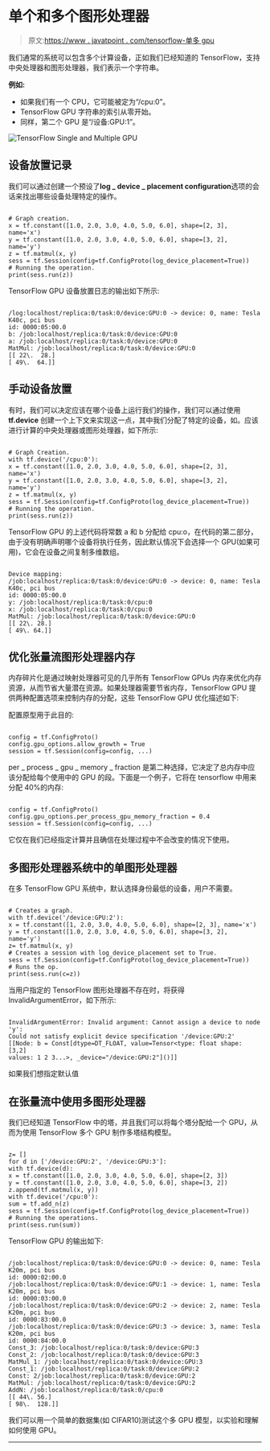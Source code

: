 # 单个和多个图形处理器

> 原文:[https://www . javatpoint . com/tensorflow-单多 gpu](https://www.javatpoint.com/tensorflow-single-and-multiple-gpu)

我们通常的系统可以包含多个计算设备，正如我们已经知道的 TensorFlow，支持中央处理器和图形处理器，我们表示一个字符串。

**例如:**

*   如果我们有一个 CPU，它可能被定为“/cpu:0”。
*   TensorFlow GPU 字符串的索引从零开始。
*   同样，第二个 GPU 是“/设备:GPU:1”。

![TensorFlow Single and Multiple GPU](../Images/04f4383fde7d6bd75e1cd5faa10599ae.png)

## 设备放置记录

我们可以通过创建一个预设了**log _ device _ placement configuration**选项的会话来找出哪些设备处理特定的操作。

```

# Graph creation.
x = tf.constant([1.0, 2.0, 3.0, 4.0, 5.0, 6.0], shape=[2, 3], name='x')
y = tf.constant([1.0, 2.0, 3.0, 4.0, 5.0, 6.0], shape=[3, 2], name='y')
z = tf.matmul(x, y)
sess = tf.Session(config=tf.ConfigProto(log_device_placement=True))
# Running the operation.
print(sess.run(z))

```

TensorFlow GPU 设备放置日志的输出如下所示:

```

/log:localhost/replica:0/task:0/device:GPU:0 -> device: 0, name: Tesla K40c, pci bus
id: 0000:05:00.0
b: /job:localhost/replica:0/task:0/device:GPU:0
a: /job:localhost/replica:0/task:0/device:GPU:0
MatMul: /job:localhost/replica:0/task:0/device:GPU:0
[[ 22\.  28.]
[ 49\.  64.]]

```

## 手动设备放置

有时，我们可以决定应该在哪个设备上运行我们的操作，我们可以通过使用 **tf.device** 创建一个上下文来实现这一点，其中我们分配了特定的设备，如。应该进行计算的中央处理器或图形处理器，如下所示:

```

# Graph Creation.
with tf.device('/cpu:0'):
x = tf.constant([1.0, 2.0, 3.0, 4.0, 5.0, 6.0], shape=[2, 3], name='x')
y = tf.constant([1.0, 2.0, 3.0, 4.0, 5.0, 6.0], shape=[3, 2], name='y')
z = tf.matmul(x, y)
sess = tf.Session(config=tf.ConfigProto(log_device_placement=True))
# Running the operation.
print(sess.run(z))

```

TensorFlow GPU 的上述代码将常数 a 和 b 分配给 cpu:o，在代码的第二部分，由于没有明确声明哪个设备将执行任务，因此默认情况下会选择一个 GPU(如果可用)，它会在设备之间复制多维数组。

```

Device mapping:
/job:localhost/replica:0/task:0/device:GPU:0 -> device: 0, name: Tesla K40c, pci bus
id: 0000:05:00.0
y: /job:localhost/replica:0/task:0/cpu:0
x: /job:localhost/replica:0/task:0/cpu:0
MatMul: /job:localhost/replica:0/task:0/device:GPU:0
[[ 22\. 28.]
[ 49\. 64.]]

```

## 优化张量流图形处理器内存

内存碎片化是通过映射处理器可见的几乎所有 TensorFlow GPUs 内存来优化内存资源，从而节省大量潜在资源。如果处理器需要节省内存，TensorFlow GPU 提供两种配置选项来控制内存的分配，这些 TensorFlow GPU 优化描述如下:

配置原型用于此目的:

```

config = tf.ConfigProto()
config.gpu_options.allow_growth = True
session = tf.Session(config=config, ...)

```

per _ process _ gpu _ memory _ fraction 是第二种选择，它决定了总内存中应该分配给每个使用中的 GPU 的段。下面是一个例子，它将在 tensorflow 中用来分配 40%的内存:

```

config = tf.ConfigProto()
config.gpu_options.per_process_gpu_memory_fraction = 0.4
session = tf.Session(config=config, ...)

```

它仅在我们已经指定计算并且确信在处理过程中不会改变的情况下使用。

## 多图形处理器系统中的单图形处理器

在多 TensorFlow GPU 系统中，默认选择身份最低的设备，用户不需要。

```

# Creates a graph.
with tf.device('/device:GPU:2'):
x = tf.constant([1, 2.0, 3.0, 4.0, 5.0, 6.0], shape=[2, 3], name='x')
y = tf.constant([1.0, 2.0, 3.0, 4.0, 5.0, 6.0], shape=[3, 2], name='y')
z= tf.matmul(x, y)
# Creates a session with log_device_placement set to True.
sess = tf.Session(config=tf.ConfigProto(log_device_placement=True))
# Runs the op.
print(sess.run(c=z))

```

当用户指定的 TensorFlow 图形处理器不存在时，将获得 InvalidArgumentError，如下所示:

```

InvalidArgumentError: Invalid argument: Cannot assign a device to node 'y':
Could not satisfy explicit device specification '/device:GPU:2'
[[Node: b = Const[dtype=DT_FLOAT, value=Tensor<type: float shape: [3,2]
values: 1 2 3...>, _device="/device:GPU:2"]()]]

```

如果我们想指定默认值

## 在张量流中使用多图形处理器

我们已经知道 TensorFlow 中的塔，并且我们可以将每个塔分配给一个 GPU，从而为使用 TensorFlow 多个 GPU 制作多塔结构模型。

```

z= []
for d in ['/device:GPU:2', '/device:GPU:3']:
with tf.device(d):
x = tf.constant([1.0, 2.0, 3.0, 4.0, 5.0, 6.0], shape=[2, 3])
y = tf.constant([1.0, 2.0, 3.0, 4.0, 5.0, 6.0], shape=[3, 2])
z.append(tf.matmul(x, y))
with tf.device('/cpu:0'):
sum = tf.add_n(z)
sess = tf.Session(config=tf.ConfigProto(log_device_placement=True))
# Running the operations.
print(sess.run(sum))

```

TensorFlow GPU 的输出如下:

```

/job:localhost/replica:0/task:0/device:GPU:0 -> device: 0, name: Tesla K20m, pci bus
id: 0000:02:00.0
/job:localhost/replica:0/task:0/device:GPU:1 -> device: 1, name: Tesla K20m, pci bus
id: 0000:03:00.0
/job:localhost/replica:0/task:0/device:GPU:2 -> device: 2, name: Tesla K20m, pci bus
id: 0000:83:00.0
/job:localhost/replica:0/task:0/device:GPU:3 -> device: 3, name: Tesla K20m, pci bus
id: 0000:84:00.0
Const_3: /job:localhost/replica:0/task:0/device:GPU:3
Const_2: /job:localhost/replica:0/task:0/device:GPU:3
MatMul_1: /job:localhost/replica:0/task:0/device:GPU:3
Const_1: /job:localhost/replica:0/task:0/device:GPU:2
Const: 2/job:localhost/replica:0/task:0/device:GPU:2
MatMul: /job:localhost/replica:0/task:0/device:GPU:2
AddN: /job:localhost/replica:0/task:0/cpu:0
[[ 44\. 56.]
[ 98\.  128.]]

```

我们可以用一个简单的数据集(如 CIFAR10)测试这个多 GPU 模型，以实验和理解如何使用 GPU。

* * *